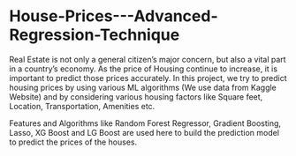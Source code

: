 # House-Prices---Advanced-Regression-Technique

Real Estate is not only a general citizen’s major concern, but also a vital part in a country’s economy. As the price of Housing continue to increase, it is important to predict those prices accurately. In this project, we try to predict housing prices by using various ML algorithms (We use data from Kaggle Website) and by considering various housing factors like Square feet, Location, Transportation, Amenities etc. ​

Features and Algorithms like Random Forest Regressor, Gradient Boosting, Lasso, XG Boost and LG Boost are used here to build the prediction model to predict the prices of the houses. 
